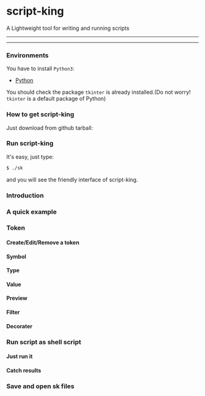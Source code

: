script-king
===========

A Lightweight tool for writing and running scripts

---


---

### Environments

You have to install `Python3`:

* [Python](https://www.python.org/)

You should check the package `tkinter` is already installed.(Do not worry! `tkinter` is a default package of Python)


### How to get script-king

Just download from github tarball:

### Run script-king

It's easy, just type:

```sh
$ ./sk
```

and you will see the friendly interface of script-king.

### Introduction

### A quick example

### Token

#### Create/Edit/Remove a token

#### Symbol

#### Type

#### Value

#### Preview

#### Filter

#### Decorater

### Run script as shell script

#### Just run it

#### Catch results

### Save and open sk files
